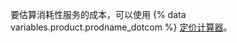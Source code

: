 要估算消耗性服务的成本，可以使用 {% data variables.product.prodname_dotcom %} [定价计算器](https://github.com/pricing/calculator?feature=packages)。
